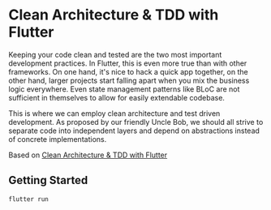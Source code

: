 # Clean Architecture & TDD with Flutter

Keeping your code clean and tested are the two most important development practices. 
In Flutter, this is even more true than with other frameworks. On one hand, it's nice 
to hack a quick app together, on the other hand, larger projects start falling apart 
when you mix the business logic everywhere. Even state management patterns like BLoC 
are not sufficient in themselves to allow for easily extendable codebase.

This is where we can employ clean architecture and test driven development. As 
proposed by our friendly Uncle Bob, we should all strive to separate code into 
independent layers and depend on abstractions instead of concrete implementations.

Based on [Clean Architecture & TDD with Flutter](https://resocoder.com/flutter-clean-architecture-tdd/)

## Getting Started

`flutter run`